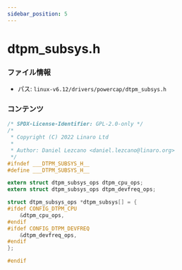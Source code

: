 ```yaml
---
sidebar_position: 5
---
```

# dtpm_subsys.h

### ファイル情報

- パス: `linux-v6.12/drivers/powercap/dtpm_subsys.h`

### コンテンツ

```h
/* SPDX-License-Identifier: GPL-2.0-only */
/*
 * Copyright (C) 2022 Linaro Ltd
 *
 * Author: Daniel Lezcano <daniel.lezcano@linaro.org>
 */
#ifndef ___DTPM_SUBSYS_H__
#define ___DTPM_SUBSYS_H__

extern struct dtpm_subsys_ops dtpm_cpu_ops;
extern struct dtpm_subsys_ops dtpm_devfreq_ops;

struct dtpm_subsys_ops *dtpm_subsys[] = {
#ifdef CONFIG_DTPM_CPU
	&dtpm_cpu_ops,
#endif
#ifdef CONFIG_DTPM_DEVFREQ
	&dtpm_devfreq_ops,
#endif
};

#endif

```
